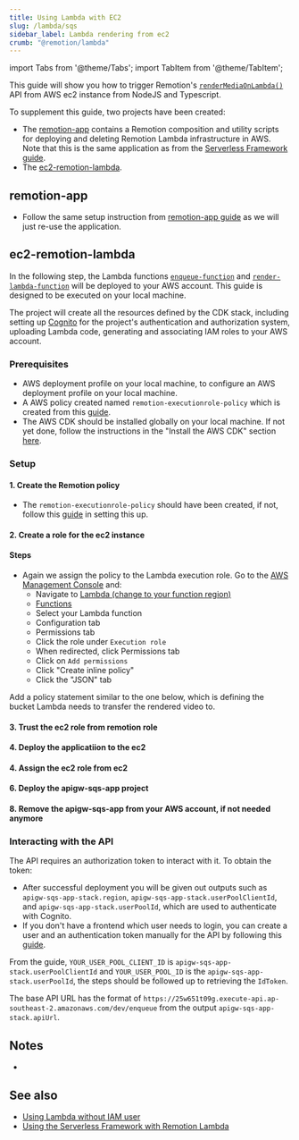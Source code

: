 ```yaml
---
title: Using Lambda with EC2
slug: /lambda/sqs
sidebar_label: Lambda rendering from ec2
crumb: "@remotion/lambda"
---
```


import Tabs from '@theme/Tabs';
import TabItem from '@theme/TabItem';

This guide will show you how to trigger Remotion's [`renderMediaOnLambda()`](/docs/lambda/rendermediaonlambda) API from AWS ec2 instance from NodeJS and Typescript. 


To supplement this guide, two projects have been created:

- The [remotion-app](https://github.com/alexfernandez803/remotion-serverless/tree/main/remotion-app) contains a Remotion composition and utility scripts for deploying and deleting Remotion Lambda infrastructure in AWS. Note that this is the same application as from the [Serverless Framework guide](/docs/lambda/serverless-framework-integration).
- The [ec2-remotion-lambda](https://github.com/alexfernandez803/remotion-serverless/tree/main/ec2-remotion-lambda). 


## remotion-app

- Follow the same setup instruction from [remotion-app guide](/docs/lambda/serverless-framework-integration#remotion-app) as we will just re-use the application.

## ec2-remotion-lambda

In the following step, the Lambda functions [`enqueue-function`](https://github.com/alexfernandez803/remotion-serverless/blob/main/apigw-sqs-app/src/enqueue-function/index.ts) and [`render-lambda-function`](https://github.com/alexfernandez803/remotion-serverless/blob/main/apigw-sqs-app/src/render-lambda-function/index.ts) will be deployed to your AWS account. This guide is designed to be executed on your local machine.

The project will create all the resources defined by the CDK stack, including setting up [Cognito](https://github.com/alexfernandez803/remotion-serverless/blob/main/apigw-sqs-app/lib/remotion-cdk-starter-stack.ts#L19) for the project's authentication and authorization system, uploading Lambda code, generating and associating IAM roles to your AWS account.

### Prerequisites

- AWS deployment profile on your local machine, to configure an AWS deployment profile on your local machine.
- A AWS policy created named `remotion-executionrole-policy` which is created from this [guide](/docs/lambda/without-iam/#1-create-role-policy).
- The AWS CDK should be installed globally on your local machine. If not yet done, follow the instructions in the "Install the AWS CDK" section [here](https://docs.aws.amazon.com/cdk/v2/guide/getting_started.html).

### Setup

#### 1. Create the Remotion policy

- The `remotion-executionrole-policy` should have been created, if not, follow this [guide](/docs/lambda/without-iam/#1-create-role-policy) in setting this up.

#### 2. Create a role for the ec2 instance

#### Steps
- Again we assign the policy to the Lambda execution role. Go to the [AWS Management Console](https://console.aws.amazon.com/console/home) and:
  - Navigate to [Lambda (change to your function region)](https://us-east-1.console.aws.amazon.com/lambda/home?region=us-east-1#/discover)
  - [Functions](https://us-east-1.console.aws.amazon.com/lambda/home?region=us-east-1#/functions)
  - Select your Lambda function
  - Configuration tab
  - Permissions tab
  - Click the role under `Execution role`
  - When redirected, click Permissions tab
  - Click on `Add permissions`
  - Click "Create inline policy"
  - Click the "JSON" tab

Add a policy statement similar to the one below, which is defining the bucket Lambda needs to transfer the rendered video to.


#### 3. Trust the ec2 role from remotion role

#### 4. Deploy the applicatiion to the ec2

#### 4. Assign the ec2 role from ec2

#### 6. Deploy the apigw-sqs-app project

#### 8. Remove the apigw-sqs-app from your AWS account, if not needed anymore

### Interacting with the API

The API requires an authorization token to interact with it. To obtain the token:

- After successful deployment you will be given out outputs such as `apigw-sqs-app-stack.region`, `apigw-sqs-app-stack.userPoolClientId`, and `apigw-sqs-app-stack.userPoolId`, which are used to authenticate with Cognito.
- If you don't have a frontend which user needs to login, you can create a user and an authentication token manually for the API by following this [guide](docs/lambda/without-iam/example#test-your-endpoint).

From the guide, `YOUR_USER_POOL_CLIENT_ID` is `apigw-sqs-app-stack.userPoolClientId` and `YOUR_USER_POOL_ID` is the `apigw-sqs-app-stack.userPoolId`, the steps should be followed up to retrieving the `IdToken`.

The base API URL has the format of `https://25w651t09g.execute-api.ap-southeast-2.amazonaws.com/dev/enqueue` from the output `apigw-sqs-app-stack.apiUrl`.

## Notes

- 

## See also

- [Using Lambda without IAM user](/docs/lambda/without-iam)
- [Using the Serverless Framework with Remotion Lambda](/docs/lambda/serverless-framework-integration)
